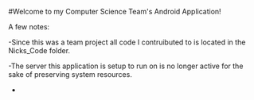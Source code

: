 #Welcome to my Computer Science Team's Android Application! 

A few notes: 

-Since this was a team project all code I contruibuted to is located in the Nicks_Code folder. 

-The server this application is setup to run on is no longer active for the sake of preserving system resources.
 

-
